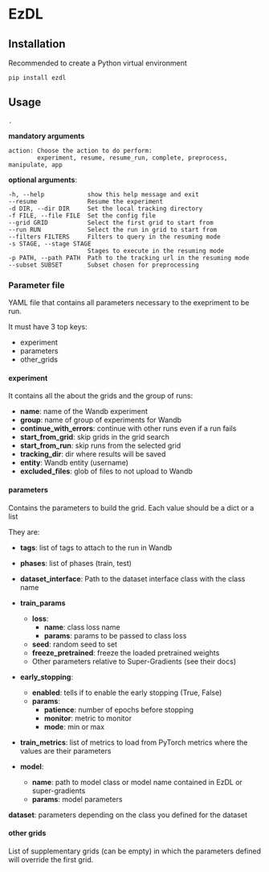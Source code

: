 # EzDL
## Installation
Recommended to create a Python virtual environment

    pip install ezdl

## Usage

    .

**mandatory arguments**
	
	action:	Choose the action to do perform: 
			experiment, resume, resume_run, complete, preprocess, manipulate, app

**optional arguments**:

    -h, --help            show this help message and exit
    --resume              Resume the experiment
    -d DIR, --dir DIR     Set the local tracking directory
    -f FILE, --file FILE  Set the config file
    --grid GRID           Select the first grid to start from
    --run RUN             Select the run in grid to start from
    --filters FILTERS     Filters to query in the resuming mode
    -s STAGE, --stage STAGE
                          Stages to execute in the resuming mode
    -p PATH, --path PATH  Path to the tracking url in the resuming mode
    --subset SUBSET       Subset chosen for preprocessing
		  
### Parameter file
YAML file that contains all parameters necessary to the exepriment to be run.

It must have 3 top keys:
- experiment
- parameters
- other_grids

#### experiment

It contains all the about the grids and the group of runs:

- **name**: name of the Wandb experiment
- **group**: name of group of experiments for Wandb
- **continue_with_errors**: continue with other runs even if a run fails
- **start_from_grid**: skip grids in the grid search
- **start_from_run**: skip runs from the selected grid
- **tracking_dir**: dir where results will be saved
- **entity**: Wandb entity (username)
- **excluded_files**: glob of files to not upload to Wandb

#### parameters

Contains the parameters to build the grid.
Each value should be a dict or a list

They are:
  - **tags**: list of tags to attach to the run in Wandb
  - **phases**: list of phases (train, test)
  - **dataset_interface**: Path to the dataset interface class with the class name

  - **train_params**
    - **loss**:
      - **name**: class loss name
      - **params**: params to be passed to class loss
    - **seed**: random seed to set
    - **freeze_pretrained**: freeze the loaded pretrained weights
    - Other parameters relative to Super-Gradients (see their docs)

  - **early_stopping**:
    - **enabled**: tells if to enable the early stopping (True, False)
    - **params**:
      - **patience**: number of epochs before stopping
      - **monitor**: metric to monitor
      - **mode**: min or max

  - **train_metrics**: list of metrics to load from PyTorch metrics where the values are their parameters
  

  - **model**:
    - **name**: path to model class or model name contained in EzDL or super-gradients
    - **params**: model parameters

  **dataset**: parameters depending on the class you defined for the dataset
  
#### other grids
List of supplementary grids (can be empty) in which the parameters defined will override the first grid.